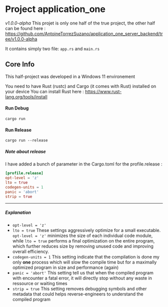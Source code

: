 # Project application_one
*v1.0.0-alpha*
This projet is only one half of the true project, the other half can be found here : https://github.com/AntoineTorrezSuzano/application_one_server_backend/tree/v1.0.0-alpha

It contains simply two file: `app.rs` and `main.rs`

## Core Info
This half-project was developed in a Windows 11 environement

You need to have Rust (rustc) and Cargo (it comes with Rust) installed on your device
You can install Rust here : https://www.rust-lang.org/tools/install

#### Run Debug
```
cargo run
```
#### Run Release
```
cargo run --release
```
##### Note about release
I have added a bunch of parameter in the Cargo.toml for the profile.release :
```TOML
[profile.release]
opt-level = 'z' 
lto = true
codegen-units = 1
panic = 'abort'
strip = true
```
--- 
##### Explanation
- `opt-level = 'z'` 
- `lto = true`
These settings aggressively optimize for a small executable. `opt-level = 'z'` minimizes the size of each individual code module, while `lto = true` performs a final optimization on the entire program, which further reduces size by removing unused code and improving overall efficiency.
- `codegen-units = 1`
This setting indicate that the compilation is done my only **one** process which will slow the compile time but for a maximally optimized program in size and performance (again)
- `panic = 'abort'`
This setting tell us that when the compiled program with encounter a fatal error, it will directly stop without any waste in ressource or waiting times
- `strip = true`
This setting removes debugging symbols and other metadata that could helps reverse-engineers to understand the compiled program

